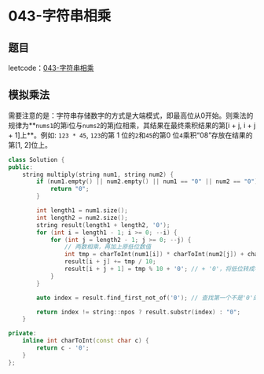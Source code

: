 # 043-字符串相乘

## 题目

leetcode：[043-字符串相乘](https://leetcode-cn.com/problems/multiply-strings/)

## 模拟乘法

需要注意的是：字符串存储数字的方式是大端模式，即最高位从0开始。则乘法的规律为**`nums1`的第i位与`nums2`的第j位相乘，其结果在最终乘积结果的第[i + j, i + j + 1]上**。例如: `123 * 45`,  `123`的第 1 位的`2`和`45`的第0 位`4`乘积“08”存放在结果的第[1, 2]位上。

```c++
class Solution {
public:
    string multiply(string num1, string num2) {
        if (num1.empty() || num2.empty() || num1 == "0" || num2 == "0") {
            return "0";
        }

        int length1 = num1.size();
        int length2 = num2.size();
        string result(length1 + length2, '0');
        for (int i = length1 - 1; i >= 0; --i) {
            for (int j = length2 - 1; j >= 0; --j) {
                // 两数相乘，再加上原低位数值
                int tmp = charToInt(num1[i]) * charToInt(num2[j]) + charToInt(result[i + j + 1]);
                result[i + j] += tmp / 10;
                result[i + j + 1] = tmp % 10 + '0'; // + '0'，将低位转成字符
            }
        }

        auto index = result.find_first_not_of('0'); // 查找第一个不是'0'的元素的位置

        return index != string::npos ? result.substr(index) : "0";
    }

private:
    inline int charToInt(const char c) {
        return c - '0';
    }
};
```

